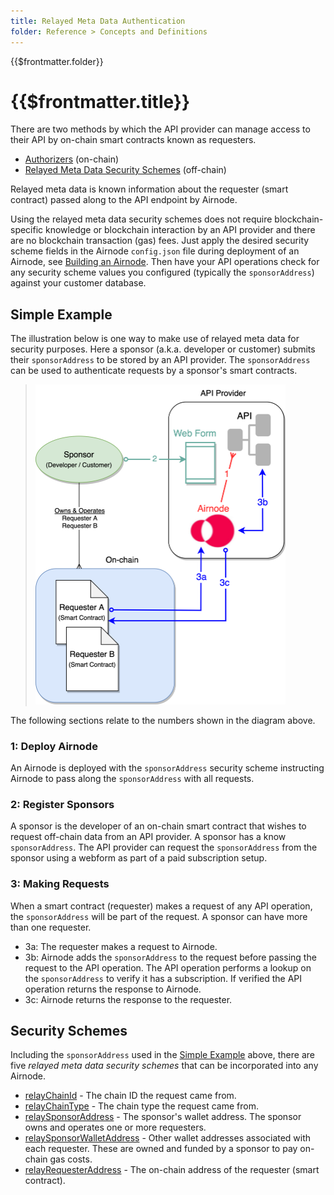 ```yaml
---
title: Relayed Meta Data Authentication
folder: Reference > Concepts and Definitions
---
```


<TitleSpan>{{$frontmatter.folder}}</TitleSpan>

# {{$frontmatter.title}}

<VersionWarning/>

<TocHeader />
<TOC class="table-of-contents" :include-level="[2,3]" />

There are two methods by which the API provider can manage access to their API
by on-chain smart contracts known as requesters.

- [Authorizers](../grp-providers/guides/build-an-airnode/apply-auth.md)
  (on-chain)
- [Relayed Meta Data Security Schemes](../grp-providers/guides/build-an-airnode/api-security.md)
  (off-chain)

Relayed meta data is known information about the requester (smart contract)
passed along to the API endpoint by Airnode.

Using the relayed meta data security schemes does not require
blockchain-specific knowledge or blockchain interaction by an API provider and
there are no blockchain transaction (gas) fees. Just apply the desired security
scheme fields in the Airnode `config.json` file during deployment of an Airnode,
see [Building an Airnode](../grp-providers/guides/build-an-airnode/). Then have
your API operations check for any security scheme values you configured
(typically the `sponsorAddress`) against your customer database.

## Simple Example

The illustration below is one way to make use of relayed meta data for security
purposes. Here a sponsor (a.k.a. developer or customer) submits their
`sponsorAddress` to be stored by an API provider. The `sponsorAddress` can be
used to authenticate requests by a sponsor's smart contracts.</p>

> <img src="../assets/images/relay-meta-flow.png" width="400px"/>

The following sections relate to the numbers shown in the diagram above.

### 1: Deploy Airnode

An Airnode is deployed with the `sponsorAddress` security scheme instructing
Airnode to pass along the `sponsorAddress` with all requests.

### 2: Register Sponsors

A sponsor is the developer of an on-chain smart contract that wishes to request
off-chain data from an API provider. A sponsor has a know `sponsorAddress`. The
API provider can request the `sponsorAddress` from the sponsor using a webform
as part of a paid subscription setup.

### 3: Making Requests

When a smart contract (requester) makes a request of any API operation, the
`sponsorAddress` will be part of the request. A sponsor can have more than one
requester.

- 3a: The requester makes a request to Airnode.
- 3b: Airnode adds the `sponsorAddress` to the request before passing the
  request to the API operation. The API operation performs a lookup on the
  `sponsorAddress` to verify it has a subscription. If verified the API
  operation returns the response to Airnode.
- 3c: Airnode returns the response to the requester.

## Security Schemes

Including the `sponsorAddress` used in the
[Simple Example](./relay-meta-auth.md#simple-example) above, there are five
_relayed meta data security schemes_ that can be incorporated into any Airnode.

- [relayChainId](../grp-providers/guides/build-an-airnode/api-security.md#relaychainid) -
  The chain ID the request came from.
- [relayChainType](../grp-providers/guides/build-an-airnode/api-security.md#relaychaintype) -
  The chain type the request came from.
- [relaySponsorAddress](../grp-providers/guides/build-an-airnode/api-security.md#relaysponsoraddress) -
  The sponsor's wallet address. The sponsor owns and operates one or more
  requesters.
- [relaySponsorWalletAddress](../grp-providers/guides/build-an-airnode/api-security.md#relaysponsorwalletaddress) -
  Other wallet addresses associated with each requester. These are owned and
  funded by a sponsor to pay on-chain gas costs.
- [relayRequesterAddress](../grp-providers/guides/build-an-airnode/api-security.md#relayrequesteraddress) -
  The on-chain address of the requester (smart contract).
